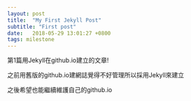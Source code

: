 ```yaml
---
layout: post
title:  "My First Jekyll Post"
subtitle: "First post"
date:   2018-05-29 13:01:27 +0800
tags: milestone
---
```


第1篇用Jekyll在github.io建立的文章!

之前用舊版的github.io建網誌覺得不好管理所以採用Jekyll來建立

之後希望也能繼續維護自己的github.io
